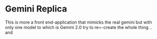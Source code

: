 # Gemini Replica 

This is more a front end-application that mimicks the real gemini but with only one model to which is Gemini 2.0 try to re=-create the whole thing .. and 
